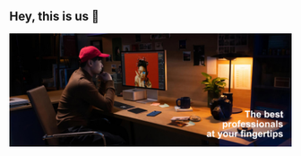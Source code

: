 ## Hey, this is us 👋

<img src="https://github.com/The-final-pg/.github/blob/main/profile/REwork.jpg">
